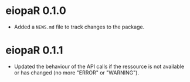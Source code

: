# eiopaR 0.1.0

* Added a `NEWS.md` file to track changes to the package.

# eiopaR 0.1.1

* Updated the behaviour of the API calls if the ressource is not available or has changed (no more "ERROR" or "WARNING").
